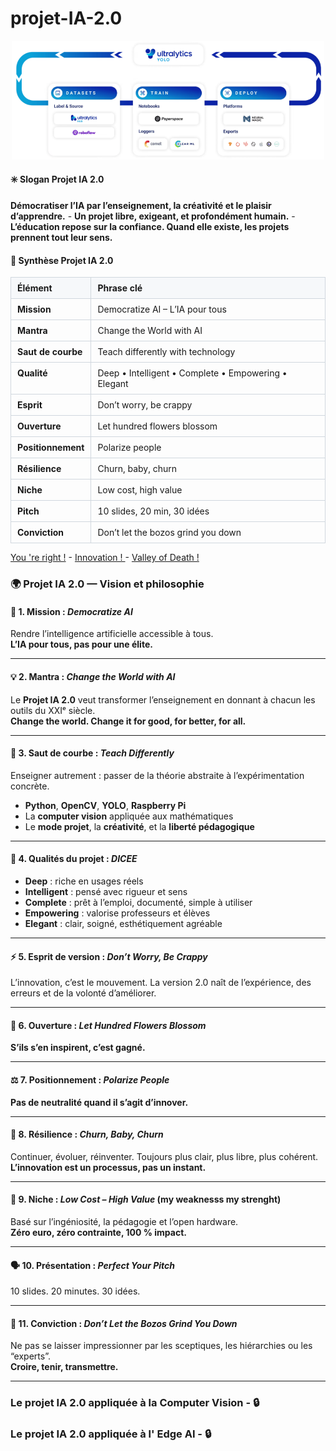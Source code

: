 # projet-IA-2.0

<p align="center">
  <a href="https://www.raspberrypi.org/computers">
    <img src="https://github.com/Math13Net/ultralytics/blob/main/interesting.png"
         alt="Edge AI"
         width="500"
         loading="lazy">
  </a>
</p>

#### ✳️ Slogan Projet IA 2.0
**Démocratiser l’IA par l’enseignement, la créativité et le plaisir d’apprendre.** - **Un projet libre, exigeant, et profondément humain.** - **L’éducation repose sur la confiance. Quand elle existe, les projets prennent tout leur sens.**  

#### 🧭 Synthèse Projet IA 2.0

<table>
  <thead>
    <tr>
      <th>Élément</th>
      <th>Phrase clé</th>
    </tr>
  </thead>
  <tbody>
    <tr><td><b>Mission</b></td><td>Democratize AI – L’IA pour tous</td></tr>
    <tr><td><b>Mantra</b></td><td>Change the World with AI</td></tr>
    <tr><td><b>Saut de courbe</b></td><td>Teach differently with technology</td></tr>
    <tr><td><b>Qualité</b></td><td>Deep • Intelligent • Complete • Empowering • Elegant</td></tr>
    <tr><td><b>Esprit</b></td><td>Don’t worry, be crappy</td></tr>
    <tr><td><b>Ouverture</b></td><td>Let hundred flowers blossom</td></tr>
    <tr><td><b>Positionnement</b></td><td>Polarize people</td></tr>
    <tr><td><b>Résilience</b></td><td>Churn, baby, churn</td></tr>
    <tr><td><b>Niche</b></td><td>Low cost, high value</td></tr>
    <tr><td><b>Pitch</b></td><td>10 slides, 20 min, 30 idées</td></tr>
    <tr><td><b>Conviction</b></td><td>Don’t let the bozos grind you down</td></tr>
  </tbody>
</table>

<style>
table { border-collapse: collapse; width: 100%; }
th, td { border: 1px solid #d0d7de; padding: 8px 10px; vertical-align: top; }
th { background: #f6f8fa; text-align: left; }
</style>

[You 're right !](https://youtu.be/VNGFep6rncY?si=nYJm1ob12RWcnMFv) - [Innovation ! ](https://youtu.be/Mtjatz9r-Vc?si=qMR0apdlt54by1X4) - [Valley of Death !](https://youtu.be/QLuqXctU_IQ?si=lBmejYNtvQyk0PhJ)  

### 🌍 Projet IA 2.0 — Vision et philosophie

#### 🎯 1. Mission : *Democratize AI*
Rendre l’intelligence artificielle accessible à tous.  
**L’IA pour tous, pas pour une élite.**

---

#### 💡 2. Mantra : *Change the World with AI*
Le **Projet IA 2.0** veut transformer l’enseignement en donnant à chacun les outils du XXIᵉ siècle.  
**Change the world. Change it for good, for better, for all.**

---

#### 🚀 3. Saut de courbe : *Teach Differently*
Enseigner autrement : passer de la théorie abstraite à l’expérimentation concrète.
- **Python**, **OpenCV**, **YOLO**, **Raspberry Pi**  
- La **computer vision** appliquée aux mathématiques  
- Le **mode projet**, la **créativité**, et la **liberté pédagogique**

---

#### 🎲 4. Qualités du projet : *DICEE*
- **Deep** : riche en usages réels  
- **Intelligent** : pensé avec rigueur et sens  
- **Complete** : prêt à l’emploi, documenté, simple à utiliser  
- **Empowering** : valorise professeurs et élèves  
- **Elegant** : clair, soigné, esthétiquement agréable

---

#### ⚡ 5. Esprit de version : *Don’t Worry, Be Crappy*
L’innovation, c’est le mouvement. La version 2.0 naît de l’expérience, des erreurs et de la volonté d’améliorer.  

---

#### 🌸 6. Ouverture : *Let Hundred Flowers Blossom*
**S’ils s’en inspirent, c’est gagné.**

---

#### ⚖️ 7. Positionnement : *Polarize People*
**Pas de neutralité quand il s’agit d’innover.**

---

#### 🔁 8. Résilience : *Churn, Baby, Churn*
Continuer, évoluer, réinventer. Toujours plus clair, plus libre, plus cohérent.  
**L’innovation est un processus, pas un instant.**

---

#### 🎯 9. Niche : *Low Cost – High Value* (my weaknesss my strenght)
Basé sur l’ingéniosité, la pédagogie et l’open hardware.  
**Zéro euro, zéro contrainte, 100 % impact.**

---

#### 🗣️ 10. Présentation : *Perfect Your Pitch*
10 slides. 20 minutes. 30 idées.  

---

#### 💪 11. Conviction : *Don’t Let the Bozos Grind You Down*
Ne pas se laisser impressionner par les sceptiques, les hiérarchies ou les “experts”.  
**Croire, tenir, transmettre.**

---

### Le projet IA 2.0 appliquée à la Computer Vision - 🔒

### Le projet IA 2.0 appliquée à l' Edge AI - 🔒
